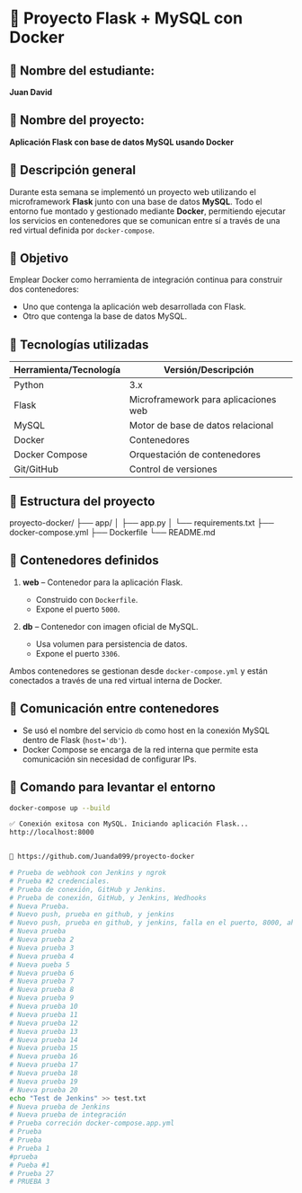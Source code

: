 # 🐳 Proyecto Flask + MySQL con Docker

## 🔹 Nombre del estudiante:
**Juan David**

## 🔹 Nombre del proyecto:
**Aplicación Flask con base de datos MySQL usando Docker**

## 🔹 Descripción general

Durante esta semana se implementó un proyecto web utilizando el microframework **Flask** junto con una base de datos **MySQL**. Todo el entorno fue montado y gestionado mediante **Docker**, permitiendo ejecutar los servicios en contenedores que se comunican entre sí a través de una red virtual definida por `docker-compose`.

## 🔹 Objetivo

Emplear Docker como herramienta de integración continua para construir dos contenedores:
- Uno que contenga la aplicación web desarrollada con Flask.
- Otro que contenga la base de datos MySQL.

## 🔹 Tecnologías utilizadas

| Herramienta/Tecnología | Versión/Descripción                  |
|------------------------|--------------------------------------|
| Python                 | 3.x                                  |
| Flask                  | Microframework para aplicaciones web |
| MySQL                  | Motor de base de datos relacional    |
| Docker                 | Contenedores                         |
| Docker Compose         | Orquestación de contenedores         |
| Git/GitHub             | Control de versiones                 |

## 🔹 Estructura del proyecto

proyecto-docker/
├── app/
│ ├── app.py
│ └── requirements.txt
├── docker-compose.yml
├── Dockerfile
└── README.md


## 🔹 Contenedores definidos

1. **web** – Contenedor para la aplicación Flask.
   - Construido con `Dockerfile`.
   - Expone el puerto `5000`.

2. **db** – Contenedor con imagen oficial de MySQL.
   - Usa volumen para persistencia de datos.
   - Expone el puerto `3306`.

Ambos contenedores se gestionan desde `docker-compose.yml` y están conectados a través de una red virtual interna de Docker.

## 🔹 Comunicación entre contenedores

- Se usó el nombre del servicio `db` como host en la conexión MySQL dentro de Flask (`host='db'`).
- Docker Compose se encarga de la red interna que permite esta comunicación sin necesidad de configurar IPs.

## 🔹 Comando para levantar el entorno

```bash
docker-compose up --build

✅ Conexión exitosa con MySQL. Iniciando aplicación Flask...
http://localhost:8000


📎 https://github.com/Juanda099/proyecto-docker

# Prueba de webhook con Jenkins y ngrok
# Prueba #2 credenciales. 
# Prueba de conexión, GitHub y Jenkins. 
# Prueba de conexión, GitHub, y Jenkins, Wedhooks
# Nueva Prueba. 
# Nuevo push, prueba en github, y jenkins
# Nuevo push, prueba en github, y jenkins, falla en el puerto, 8000, ahora en 8081
# Nueva prueba
# Nueva prueba 2
# Nueva prueba 3
# Nueva prueba 4
# Nueva pueba 5
# Nueva prueba 6
# Nueva prueba 7
# Nueva prueba 8
# Nueva prueba 9
# Nueva prueba 10
# Nueva prueba 11
# Nueva prueba 12
# Nueva prueba 13
# Nueva prueba 14
# Nueva prueba 15
# Nueva prueba 16
# Nueva prueba 17
# Nueva prueba 18
# Nueva prueba 19
# Nueva prueba 20
echo "Test de Jenkins" >> test.txt
# Nueva prueba de Jenkins 
# Nueva prueba de integración
# Prueba correción docker-compose.app.yml
# Prueba
# Prueba
# Prueba 1
#prueba
# Pueba #1
# Prueba 27
# PRUEBA 3
